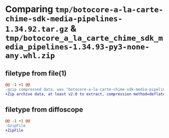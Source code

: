# Comparing `tmp/botocore-a-la-carte-chime-sdk-media-pipelines-1.34.92.tar.gz` & `tmp/botocore_a_la_carte_chime_sdk_media_pipelines-1.34.93-py3-none-any.whl.zip`

## filetype from file(1)

```diff
@@ -1 +1 @@
-gzip compressed data, was "botocore-a-la-carte-chime-sdk-media-pipelines-1.34.92.tar", last modified: Fri Apr 26 01:01:26 2024, max compression
+Zip archive data, at least v2.0 to extract, compression method=deflate
```

## filetype from diffoscope

```diff
@@ -1 +1 @@
-GzipFile
+ZipFile
```

